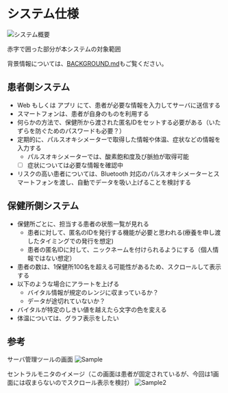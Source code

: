 # システム仕様

![システム概要](images/system-overview.png)

赤字で囲った部分が本システムの対象範囲

背景情報については、[BACKGROUND.md](BACKGROUND.md)もご覧ください。
## 患者側システム

* Web もしくは アプリ にて、患者が必要な情報を入力してサーバに送信する
* スマートフォンは、患者が自身のものを利用する
* 何らかの方法で、保健所から渡された匿名IDをセットする必要がある（いたずらを防ぐためのパスワードも必要？）
* 定期的に、パルスオキシメーターで取得した情報や体温、症状などの情報を入力する
  * パルスオキシメーターでは、酸素飽和度及び脈拍が取得可能
  * [ ] 症状については必要な情報を確認中
* リスクの高い患者については、Bluetooth 対応のパルスオキシメーターとスマートフォンを渡し、自動でデータを吸い上げることを検討する

## 保健所側システム

* 保健所ごとに、担当する患者の状態一覧が見れる
  * 患者に対して、匿名のIDを発行する機能が必要と思われる(療養を申し渡したタイミングでの発行を想定)
  * 患者の匿名IDに対して、ニックネームを付けられるようにする（個人情報ではない想定）
* 患者の数は、1保健所100名を超える可能性があるため、スクロールして表示する
* 以下のような場合にアラートを上げる
  * バイタル情報が規定のレンジに収まっているか？
  * データが途切れていないか？
* バイタルが特定のしきい値を越えたら文字の色を変える
* 体温については、グラフ表示をしたい

## 参考

サーバ管理ツールの画面
![Sample](images/sample.png)

セントラルモニタのイメージ（この画面は患者が固定されているが、今回は1画面には収まらないのでスクロール表示を検討）
![Sample2](images/sample2.png)
